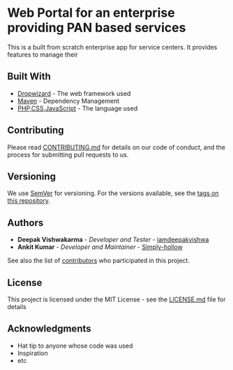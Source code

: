 # Web Portal for an enterprise providing PAN based services

This is a built from scratch enterprise app for service centers. It provides features to manage their 


## Built With

* [Dropwizard](http://www.dropwizard.io/1.0.2/docs/) - The web framework used
* [Maven](https://maven.apache.org/) - Dependency Management
* [PHP,CSS,JavaScript]() - The language used 

## Contributing

Please read [CONTRIBUTING.md](https://gist.github.com/PurpleBooth/b24679402957c63ec426) for details on our code of conduct, and the process for submitting pull requests to us.

## Versioning

We use [SemVer](http://semver.org/) for versioning. For the versions available, see the [tags on this repository](https://github.com/your/project/tags). 

## Authors

* **Deepak Vishwakarma** - *Developer and Tester* - [iamdeepakvishwa](https://github.com/iamdeepakvishwa)
* **Ankit Kumar** - *Developer and Maintainer* - [Simply-hollow](https://github.com/Simply-hollow)

See also the list of [contributors](https://github.com/your/project/contributors) who participated in this project.

## License

This project is licensed under the MIT License - see the [LICENSE.md](LICENSE.md) file for details

## Acknowledgments

* Hat tip to anyone whose code was used
* Inspiration
* etc

